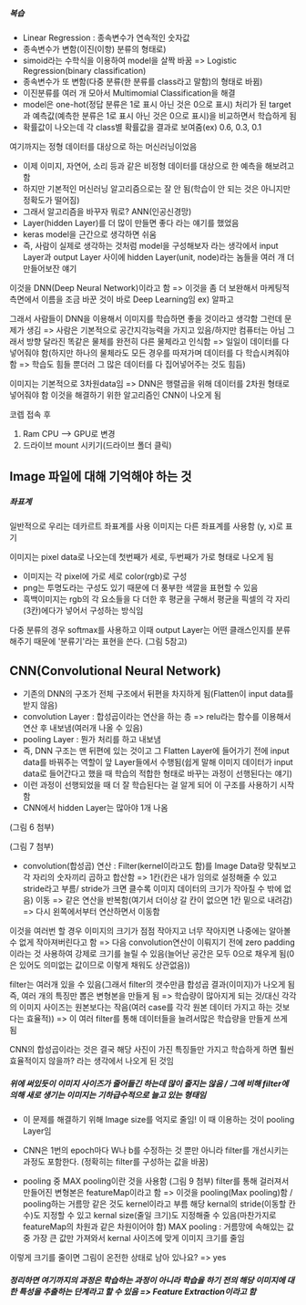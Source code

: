 ##### 복습
- Linear Regression : 종속변수가 연속적인 숫자값
- 종속변수가 변함(이진(이항) 분류의 형태로)
- simoid라는 수학식을 이용하여 model을 살짝 바꿈 => Logistic Regression(binary classification)
- 종속변수가 또 변함(다중 분류(한 분류를 class라고 말함)의 형태로 바뀜)
- 이진분류를 여러 개 모아서 Multimomial Classification을 해결
- model은 one-hot(정답 분류은 1로 표시 아닌 것은 0으로 표시) 처리가 된 target과 예측값(예측한 분류은 1로 표시 아닌 것은 0으로 표시)을 비교하면서 학습하게 됨
- 확률값이 나오는데 각 class별 확률값을 결과로 보여줌(ex) 0.6, 0.3, 0.1

여기까지는 정형 데이터를 대상으로 하는 머신러닝이었음

- 이제 이미지, 자연어, 소리 등과 같은 비정형 데이터를 대상으로 한 예측을 해보려고 함
- 하지만 기본적인 머신러닝 알고리즘으로는 잘 안 됨(학습이 안 되는 것은 아니지만 정확도가 떨어짐)
- 그래서 알고리즘을 바꾸자 뭐로? ANN(인공신경망)
- Layer(hidden Layer)를 더 많이 만들면 좋다 라는 얘기를 했었음
- keras model을 근간으로 생각하면 쉬움
- 즉, 사람이 실제로 생각하는 것처럼 model을 구성해보자 라는 생각에서 input Layer과 output Layer 사이에 hidden Layer(unit, node)라는 놈들을 여러 개 더 만들어보잔 얘기

이것을 DNN(Deep Neural Network)이라고 함 => 이것을 좀 더 보완해서 마케팅적 측면에서 이름을 조금 바꾼 것이 바로 Deep Learning임 ex) 알파고

그래서 사람들이 DNN을 이용해서 이미지를 학습하면 좋을 것이라고 생각함 그런데 문제가 생김 => 사람은 기본적으로 공간지각능력을 가지고 있음/하지만 컴퓨터는 아님 그래서 방향 달라진 똑같은 물체를 완전히 다른 물체라고 인식함 => 일일이 데이터를 다 넣어줘야 함(하지만 하나의 물체라도 모든 경우를 따져가며 데이터를 다 학습시켜줘야 함 => 학습도 힘들 뿐더러 그 많은 데이터를 다 집어넣어주는 것도 힘듬)

이미지는 기본적으로 3차원data임 => DNN은 행렬곱을 위해 데이터를 2차원 형태로 넣어줘야 함
이것을 해결하기 위한 알고리즘인 CNN이 나오게 됨

코렙 접속 후
1. Ram CPU --> GPU로 변경
2. 드라이브 mount 시키기(드라이브 폴더 클릭)

## Image 파일에 대해 기억해야 하는 것

##### 좌표계
일반적으로 우리는 데카르트 좌표계를 사용
이미지는 다른 좌표계를 사용함 (y, x)로 표기

이미지는 pixel data로 나오는데 첫번째가 세로, 두번째가 가로 형태로 나오게 됨

- 이미지는 각 pixel에 가로 세로 color(rgb)로 구성
- png는 투명도라는 구성도 있기 때문에 더 풍부한 색깔을 표현할 수 있음
- 흑백이미지는 rgb의 각 요소들을 다 더한 후 평균을 구해서 평균을 픽셀의 각 자리(3칸)에다가 넣어서 구성하는 방식임

다중 분류의 경우 softmax를 사용하고 이때 output Layer는 어떤 클래스인지를 분류해주기 때문에 '분류기'라는 표현을 쓴다.
(그림 5참고)

## CNN(Convolutional Neural Network)
- 기존의 DNN의 구조가 전체 구조에서 뒤편을 차지하게 됨(Flatten이 input data를 받지 않음)
- convolution Layer : 합성곱이라는 연산을 하는 층 => relu라는 함수를 이용해서 연산 후 내보냄(여러개 나올 수 있음)
- pooling Layer : 뭔가 처리를 하고 내보냄
- 즉, DNN 구조는 맨 뒤편에 있는 것이고 그 Flatten Layer에 들어가기 전에 input data를 바꿔주는 역할이 앞 Layer들에서 수행됨(쉽게 말해 이미지 데이터가 input data로 들어간다고 했을 때 학습의 적합한 형태로 바꾸는 과정이 선행된다는 얘기)
- 이런 과정이 선행되었을 때 더 잘 학습된다는 걸 알게 되어 이 구조를 사용하기 시작함
- CNN에서 hidden Layer는 많아야 1개 나옴

(그림 6 첨부)

(그림 7 첨부)
- convolution(합성곱) 연산 : Filter(kernel이라고도 함)를 Image Data랑 맞춰보고 각 자리의 숫자끼리 곱하고 합산함 
=> 1칸(칸은 내가 임의로 설정해줄 수 있고 stride라고 부름/ stride가 크면 클수록 이미지 데이터의 크기가 작아질 수 밖에 없음) 이동 => 같은 연산을 반복함(여기서 더이상 갈 칸이 없으면 1칸 밑으로 내려감) => 다시 왼쪽에서부터 연산하면서 이동함

이것을 여러번 할 경우 이미지의 크기가 점점 작아지고 너무 작아지면 나중에는 알아볼 수 없게 작아져버린다고 함 => 다음 convolution연산이 이뤄지기 전에 zero padding이라는 것 사용하여 강제로 크기를 늘릴 수 있음(늘어난 공간은 모두 0으로 채우게 됨(0은 있어도 의미없는 값이므로 이렇게 채워도 상관없음))

filter는 여러개 있을 수 있음(그래서 filter의 갯수만큼 합성곱 결과(이미지)가 나오게 됨 즉, 여러 개의 특징만 뽑은 변형본을 만들게 됨 => 학습량이 많아지게 되는 것/대신 각각의 이미지 사이즈는 원본보다는 작음(여러 case를 각각 원본 데이터 가지고 하는 것보다는 효율적)) => 이 여러 filter를 통해 데이터들을 늘려서많은 학습량을 만들게 쓰게 됨 

CNN의 합성곱이라는 것은 결국 해당 사진이 가진 특징들만 가지고 학습하게 하면 훨씬 효율적이지 않을까? 라는 생각에서 나오게 된 것임

##### 위에 써있듯이 이미지 사이즈가 줄어들긴 하는데 많이 줄지는 않음 / 그에 비해 filter에 의해 새로 생기는 이미지는 기하급수적으로 늘고 있는 형태임
- 이 문제를 해결하기 위해 Image size를 억지로 줄임! 이 때 이용하는 것이 pooling Layer임
- CNN은 1번의 epoch마다 W나 b를 수정하는 것 뿐만 아니라 filter를 개선시키는 과정도 포함한다.
(정확히는 filter를 구성하는 값을 바꿈)

- pooling 중 MAX pooling이란 것을 사용함
(그림 9 첨부)
filter를 통해 걸러져서 만들어진 변형본은  featureMap이라고 함 => 이것을 pooling(Max pooling)함 / pooling하는 거름망 같은 것도 kernel이라고 부름
해당 kernal의 stride(이동할 칸 수)도 지정할 수 있고 kernal size(줄일 크기)도 지정해줄 수 있음(마찬가지로 featureMap의 차원과 같은 차원이어야 함)
MAX pooling : 거름망에 속해있는 값 중 가장 큰 값만 가져와서 kernal 사이즈에 맞게 이미지 크기를 줄임

이렇게 크기를 줄이면 그림이 온전한 상태로 남아 있나요? => yes

##### 정리하면 여기까지의 과정은 학습하는 과정이 아니라 학습을 하기 전의 해당 이미지에 대한 특성을 추출하는 단계라고 할 수 있음 => Feature Extraction이라고 함